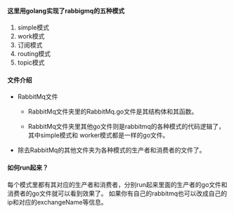 #### 这里用golang实现了rabbigmq的五种模式
1. simple模式
2. work模式
3. 订阅模式
4. routing模式
5. topic模式

#### 文件介绍
- RabbitMq文件

  - RabbitMq文件夹里的RabbitMq.go文件是其结构体和其函数。

  - RabbitMq文件夹里其他go文件则是rabbitmq的各种模式的代码逻辑了，其中simple模式和     worker模式都是一样的go文件。

- 除去RabbitMq的其他文件夹为各种模式的生产者和消费者的文件了。

 #### 如何run起来？
 每个模式里都有其对应的生产者和消费者，分别run起来里面的生产者的go文件和消费者的go文件就可以看到效果了。
 如果你有自己的rabbitmq也可以改成自己的ip和对应的exchangeName等信息。

   

   

   










